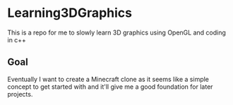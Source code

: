 # Learning3DGraphics

This is a repo for me to slowly learn 3D graphics using OpenGL and coding in c++

## Goal

Eventually I want to create a Minecraft clone as it seems like a simple concept to get started with
and it'll give me a good foundation for later projects.